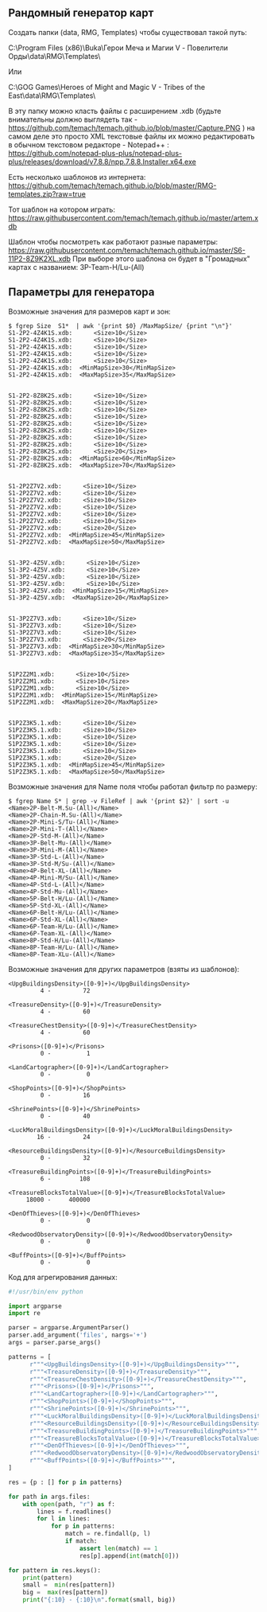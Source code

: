 ## Рандомный генератор карт

Создать папки (data, RMG, Templates) чтобы существовал такой путь:

C:\Program Files (x86)\Buka\Герои Меча и Магии V - Повелители Орды\data\RMG\Templates\

Или

C:\GOG Games\Heroes of Might and Magic V - Tribes of the East\data\RMG\Templates\

В эту папку можно класть файлы с расширением .xdb (будьте внимательны должно выглядеть так - https://github.com/temach/temach.github.io/blob/master/Capture.PNG )
на самом деле это просто XML текстовые файлы
их можно редактировать в обычном текстовом редакторе - Notepad++ : https://github.com/notepad-plus-plus/notepad-plus-plus/releases/download/v7.8.8/npp.7.8.8.Installer.x64.exe

Есть несколько шаблонов из интернета: https://github.com/temach/temach.github.io/blob/master/RMG-templates.zip?raw=true

Тот шаблон на котором играть: https://raw.githubusercontent.com/temach/temach.github.io/master/artem.xdb

Шаблон чтобы посмотреть как работают разные параметры: https://raw.githubusercontent.com/temach/temach.github.io/master/S6-11P2-8Z9K2XL.xdb
При выборе этого шаблона он будет в "Громадных" картах с названием: 3P-Team-H/Lu-(All) 


## Параметры для генератора
Возможные значения для размеров карт и зон:

```
$ fgrep Size  S1*  | awk '{print $0} /MaxMapSize/ {print "\n"}'
S1-2P2-4Z4K1S.xdb:      <Size>10</Size>
S1-2P2-4Z4K1S.xdb:      <Size>10</Size>
S1-2P2-4Z4K1S.xdb:      <Size>10</Size>
S1-2P2-4Z4K1S.xdb:      <Size>10</Size>
S1-2P2-4Z4K1S.xdb:      <Size>10</Size>
S1-2P2-4Z4K1S.xdb:  <MinMapSize>30</MinMapSize>
S1-2P2-4Z4K1S.xdb:  <MaxMapSize>35</MaxMapSize>


S1-2P2-8Z8K2S.xdb:      <Size>10</Size>
S1-2P2-8Z8K2S.xdb:      <Size>10</Size>
S1-2P2-8Z8K2S.xdb:      <Size>10</Size>
S1-2P2-8Z8K2S.xdb:      <Size>10</Size>
S1-2P2-8Z8K2S.xdb:      <Size>10</Size>
S1-2P2-8Z8K2S.xdb:      <Size>10</Size>
S1-2P2-8Z8K2S.xdb:      <Size>10</Size>
S1-2P2-8Z8K2S.xdb:      <Size>10</Size>
S1-2P2-8Z8K2S.xdb:      <Size>20</Size>
S1-2P2-8Z8K2S.xdb:  <MinMapSize>60</MinMapSize>
S1-2P2-8Z8K2S.xdb:  <MaxMapSize>70</MaxMapSize>


S1-2P2Z7V2.xdb:      <Size>10</Size>
S1-2P2Z7V2.xdb:      <Size>10</Size>
S1-2P2Z7V2.xdb:      <Size>10</Size>
S1-2P2Z7V2.xdb:      <Size>10</Size>
S1-2P2Z7V2.xdb:      <Size>10</Size>
S1-2P2Z7V2.xdb:      <Size>10</Size>
S1-2P2Z7V2.xdb:      <Size>20</Size>
S1-2P2Z7V2.xdb:  <MinMapSize>45</MinMapSize>
S1-2P2Z7V2.xdb:  <MaxMapSize>50</MaxMapSize>


S1-3P2-4Z5V.xdb:      <Size>10</Size>
S1-3P2-4Z5V.xdb:      <Size>10</Size>
S1-3P2-4Z5V.xdb:      <Size>10</Size>
S1-3P2-4Z5V.xdb:      <Size>10</Size>
S1-3P2-4Z5V.xdb:  <MinMapSize>15</MinMapSize>
S1-3P2-4Z5V.xdb:  <MaxMapSize>20</MaxMapSize>


S1-3P2Z7V3.xdb:      <Size>10</Size>
S1-3P2Z7V3.xdb:      <Size>10</Size>
S1-3P2Z7V3.xdb:      <Size>10</Size>
S1-3P2Z7V3.xdb:      <Size>20</Size>
S1-3P2Z7V3.xdb:  <MinMapSize>30</MinMapSize>
S1-3P2Z7V3.xdb:  <MaxMapSize>35</MaxMapSize>


S1P2Z2M1.xdb:      <Size>10</Size>
S1P2Z2M1.xdb:      <Size>10</Size>
S1P2Z2M1.xdb:      <Size>10</Size>
S1P2Z2M1.xdb:  <MinMapSize>15</MinMapSize>
S1P2Z2M1.xdb:  <MaxMapSize>20</MaxMapSize>


S1P2Z3K5.1.xdb:      <Size>10</Size>
S1P2Z3K5.1.xdb:      <Size>10</Size>
S1P2Z3K5.1.xdb:      <Size>10</Size>
S1P2Z3K5.1.xdb:      <Size>10</Size>
S1P2Z3K5.1.xdb:      <Size>10</Size>
S1P2Z3K5.1.xdb:      <Size>20</Size>
S1P2Z3K5.1.xdb:  <MinMapSize>45</MinMapSize>
S1P2Z3K5.1.xdb:  <MaxMapSize>50</MaxMapSize>
```


Возможные значения для Name поля чтобы работал фильтр по размеру:

```
$ fgrep Name S* | grep -v FileRef | awk '{print $2}' | sort -u
<Name>2P-Belt-M.Su-(All)</Name>
<Name>2P-Chain-M.Su-(All)</Name>
<Name>2P-Mini-S/Tu-(All)</Name>
<Name>2P-Mini-T-(All)</Name>
<Name>2P-Std-M-(All)</Name>
<Name>3P-Belt-Mu-(All)</Name>
<Name>3P-Mini-M-(All)</Name>
<Name>3P-Std-L-(All)</Name>
<Name>3P-Std-M/Su-(All)</Name>
<Name>4P-Belt-XL-(All)</Name>
<Name>4P-Mini-M/Su-(All)</Name>
<Name>4P-Std-L-(All)</Name>
<Name>4P-Std-Mu-(All)</Name>
<Name>5P-Belt-H/Lu-(All)</Name>
<Name>5P-Std-XL-(All)</Name>
<Name>6P-Belt-H/Lu-(All)</Name>
<Name>6P-Std-XL-(All)</Name>
<Name>6P-Team-H/Lu-(All)</Name>
<Name>6P-Team-XL-(All)</Name>
<Name>8P-Std-H/Lu-(All)</Name>
<Name>8P-Team-H/Lu-(All)</Name>
<Name>8P-Team-XLu-(All)</Name>
```

Возможные значения для других параметров (взяты из шаблонов):

```
<UpgBuildingsDensity>([0-9]+)</UpgBuildingsDensity>
         4 -         72

<TreasureDensity>([0-9]+)</TreasureDensity>
         4 -         60

<TreasureChestDensity>([0-9]+)</TreasureChestDensity>
         4 -         60

<Prisons>([0-9]+)</Prisons>
         0 -          1

<LandCartographer>([0-9]+)</LandCartographer>
         0 -          0

<ShopPoints>([0-9]+)</ShopPoints>
         0 -         16

<ShrinePoints>([0-9]+)</ShrinePoints>
         0 -         40

<LuckMoralBuildingsDensity>([0-9]+)</LuckMoralBuildingsDensity>
        16 -         24

<ResourceBuildingsDensity>([0-9]+)</ResourceBuildingsDensity>
         0 -         32

<TreasureBuildingPoints>([0-9]+)</TreasureBuildingPoints>
         6 -        108

<TreasureBlocksTotalValue>([0-9]+)</TreasureBlocksTotalValue>
     18000 -     400000

<DenOfThieves>([0-9]+)</DenOfThieves>
         0 -          0

<RedwoodObservatoryDensity>([0-9]+)</RedwoodObservatoryDensity>
         0 -          0

<BuffPoints>([0-9]+)</BuffPoints>
         0 -          0
```


Код для агрегирования данных:

```python
#!/usr/bin/env python

import argparse
import re

parser = argparse.ArgumentParser()
parser.add_argument('files', nargs='+')
args = parser.parse_args()

patterns = [
      r"""<UpgBuildingsDensity>([0-9]+)</UpgBuildingsDensity>""",
      r"""<TreasureDensity>([0-9]+)</TreasureDensity>""",
      r"""<TreasureChestDensity>([0-9]+)</TreasureChestDensity>""",
      r"""<Prisons>([0-9]+)</Prisons>""",
      r"""<LandCartographer>([0-9]+)</LandCartographer>""",
      r"""<ShopPoints>([0-9]+)</ShopPoints>""",
      r"""<ShrinePoints>([0-9]+)</ShrinePoints>""",
      r"""<LuckMoralBuildingsDensity>([0-9]+)</LuckMoralBuildingsDensity>""",
      r"""<ResourceBuildingsDensity>([0-9]+)</ResourceBuildingsDensity>""",
      r"""<TreasureBuildingPoints>([0-9]+)</TreasureBuildingPoints>""",
      r"""<TreasureBlocksTotalValue>([0-9]+)</TreasureBlocksTotalValue>""",
      r"""<DenOfThieves>([0-9]+)</DenOfThieves>""",
      r"""<RedwoodObservatoryDensity>([0-9]+)</RedwoodObservatoryDensity>""",
      r"""<BuffPoints>([0-9]+)</BuffPoints>""",
]

res = {p : [] for p in patterns}

for path in args.files:
    with open(path, "r") as f:
        lines = f.readlines()
        for l in lines:
            for p in patterns:
                match = re.findall(p, l)
                if match:
                    assert len(match) == 1
                    res[p].append(int(match[0]))

for pattern in res.keys():
    print(pattern)
    small =  min(res[pattern])
    big =  max(res[pattern])
    print("{:10} - {:10}\n".format(small, big))

```
